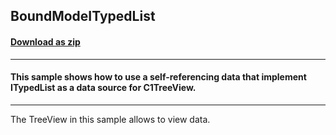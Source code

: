 ## BoundModeITypedList
#### [Download as zip](https://minhaskamal.github.io/DownGit/#/home?url=https://github.com/GrapeCity/ComponentOne-WinForms-Samples/tree/master/NetFramework\TreeView\VB\BoundModeITypedList)
____
#### This sample shows how to use a self-referencing data that implement ITypedList as a data source for C1TreeView.
____
The TreeView in this sample allows to view data. 
